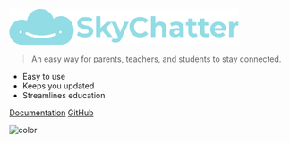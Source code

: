 ![logo](images/logo_horizontal.svg ":size=500")

> An easy way for parents, teachers, and students to stay connected.

- Easy to use
- Keeps you updated
- Streamlines education

[Documentation](documentation.md)
[GitHub](https://github.com/Ryan-Sum/fbla_22_23_project)

![color](#F0F0F0)
